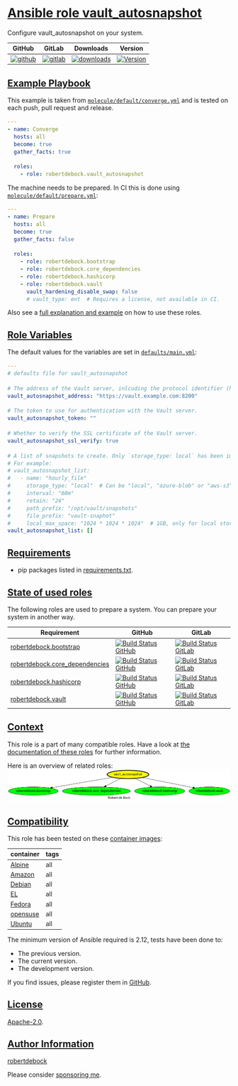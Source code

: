# [Ansible role vault_autosnapshot](#vault_autosnapshot)

Configure vault_autosnapshot on your system.

|GitHub|GitLab|Downloads|Version|
|------|------|---------|-------|
|[![github](https://github.com/robertdebock/ansible-role-vault_autosnapshot/workflows/Ansible%20Molecule/badge.svg)](https://github.com/robertdebock/ansible-role-vault_autosnapshot/actions)|[![gitlab](https://gitlab.com/robertdebock-iac/ansible-role-vault_autosnapshot/badges/master/pipeline.svg)](https://gitlab.com/robertdebock-iac/ansible-role-vault_autosnapshot)|[![downloads](https://img.shields.io/ansible/role/d/robertdebock/vault_autosnapshot)](https://galaxy.ansible.com/robertdebock/vault_autosnapshot)|[![Version](https://img.shields.io/github/release/robertdebock/ansible-role-vault_autosnapshot.svg)](https://github.com/robertdebock/ansible-role-vault_autosnapshot/releases/)|

## [Example Playbook](#example-playbook)

This example is taken from [`molecule/default/converge.yml`](https://github.com/robertdebock/ansible-role-vault_autosnapshot/blob/master/molecule/default/converge.yml) and is tested on each push, pull request and release.

```yaml
---
- name: Converge
  hosts: all
  become: true
  gather_facts: true

  roles:
    - role: robertdebock.vault_autosnapshot
```

The machine needs to be prepared. In CI this is done using [`molecule/default/prepare.yml`](https://github.com/robertdebock/ansible-role-vault_autosnapshot/blob/master/molecule/default/prepare.yml):

```yaml
---
- name: Prepare
  hosts: all
  become: true
  gather_facts: false

  roles:
    - role: robertdebock.bootstrap
    - role: robertdebock.core_dependencies
    - role: robertdebock.hashicorp
    - role: robertdebock.vault
      vault_hardening_disable_swap: false
      # vault_type: ent  # Requires a license, not available in CI.
```

Also see a [full explanation and example](https://robertdebock.nl/how-to-use-these-roles.html) on how to use these roles.

## [Role Variables](#role-variables)

The default values for the variables are set in [`defaults/main.yml`](https://github.com/robertdebock/ansible-role-vault_autosnapshot/blob/master/defaults/main.yml):

```yaml
---
# defaults file for vault_autosnapshot

# The address of the Vault server, inlcuding the protocol identifier (http/https) and port number.
vault_autosnapshot_address: "https://vault.example.com:8200"

# The token to use for authentication with the Vault server.
vault_autosnapshot_token: ""

# Whether to verify the SSL certificate of the Vault server.
vault_autosnapshot_ssl_verify: true

# A list of snapshots to create. Only `storage_type: local` has been implemented.
# For example:
# vault_autosnapshot_list:
#   - name: "hourly_file"
#     storage_type: "local"  # Can be "local", "azure-blob" or "aws-s3".
#     interval: "60m"
#     retain: "24"
#     path_prefix: "/opt/vault/snapshots"
#     file_prefix: "vault-snaphot"
#     local_max_space: "1024 * 1024 * 1024"  # 1GB, only for local storage type.
vault_autosnapshot_list: []
```

## [Requirements](#requirements)

- pip packages listed in [requirements.txt](https://github.com/robertdebock/ansible-role-vault_autosnapshot/blob/master/requirements.txt).

## [State of used roles](#state-of-used-roles)

The following roles are used to prepare a system. You can prepare your system in another way.

| Requirement | GitHub | GitLab |
|-------------|--------|--------|
|[robertdebock.bootstrap](https://galaxy.ansible.com/robertdebock/bootstrap)|[![Build Status GitHub](https://github.com/robertdebock/ansible-role-bootstrap/workflows/Ansible%20Molecule/badge.svg)](https://github.com/robertdebock/ansible-role-bootstrap/actions)|[![Build Status GitLab](https://gitlab.com/robertdebock-iac/ansible-role-bootstrap/badges/master/pipeline.svg)](https://gitlab.com/robertdebock-iac/ansible-role-bootstrap)|
|[robertdebock.core_dependencies](https://galaxy.ansible.com/robertdebock/core_dependencies)|[![Build Status GitHub](https://github.com/robertdebock/ansible-role-core_dependencies/workflows/Ansible%20Molecule/badge.svg)](https://github.com/robertdebock/ansible-role-core_dependencies/actions)|[![Build Status GitLab](https://gitlab.com/robertdebock-iac/ansible-role-core_dependencies/badges/master/pipeline.svg)](https://gitlab.com/robertdebock-iac/ansible-role-core_dependencies)|
|[robertdebock.hashicorp](https://galaxy.ansible.com/robertdebock/hashicorp)|[![Build Status GitHub](https://github.com/robertdebock/ansible-role-hashicorp/workflows/Ansible%20Molecule/badge.svg)](https://github.com/robertdebock/ansible-role-hashicorp/actions)|[![Build Status GitLab](https://gitlab.com/robertdebock-iac/ansible-role-hashicorp/badges/master/pipeline.svg)](https://gitlab.com/robertdebock-iac/ansible-role-hashicorp)|
|[robertdebock.vault](https://galaxy.ansible.com/robertdebock/vault)|[![Build Status GitHub](https://github.com/robertdebock/ansible-role-vault/workflows/Ansible%20Molecule/badge.svg)](https://github.com/robertdebock/ansible-role-vault/actions)|[![Build Status GitLab](https://gitlab.com/robertdebock-iac/ansible-role-vault/badges/master/pipeline.svg)](https://gitlab.com/robertdebock-iac/ansible-role-vault)|

## [Context](#context)

This role is a part of many compatible roles. Have a look at [the documentation of these roles](https://robertdebock.nl/) for further information.

Here is an overview of related roles:
![dependencies](https://raw.githubusercontent.com/robertdebock/ansible-role-vault_autosnapshot/png/requirements.png "Dependencies")

## [Compatibility](#compatibility)

This role has been tested on these [container images](https://hub.docker.com/u/robertdebock):

|container|tags|
|---------|----|
|[Alpine](https://hub.docker.com/r/robertdebock/alpine)|all|
|[Amazon](https://hub.docker.com/r/robertdebock/amazonlinux)|all|
|[Debian](https://hub.docker.com/r/robertdebock/debian)|all|
|[EL](https://hub.docker.com/r/robertdebock/enterpriselinux)|all|
|[Fedora](https://hub.docker.com/r/robertdebock/fedora)|all|
|[opensuse](https://hub.docker.com/r/robertdebock/opensuse)|all|
|[Ubuntu](https://hub.docker.com/r/robertdebock/ubuntu)|all|

The minimum version of Ansible required is 2.12, tests have been done to:

- The previous version.
- The current version.
- The development version.

If you find issues, please register them in [GitHub](https://github.com/robertdebock/ansible-role-vault_autosnapshot/issues).

## [License](#license)

[Apache-2.0](https://github.com/robertdebock/ansible-role-vault_autosnapshot/blob/master/LICENSE).

## [Author Information](#author-information)

[robertdebock](https://robertdebock.nl/)

Please consider [sponsoring me](https://github.com/sponsors/robertdebock).
